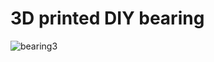 # 3D printed DIY bearing

![bearing3](https://github.com/makerspet/bearing_3d_printed/assets/143911662/28e042e7-60d5-4e1c-aa1d-f538799f7a56)
